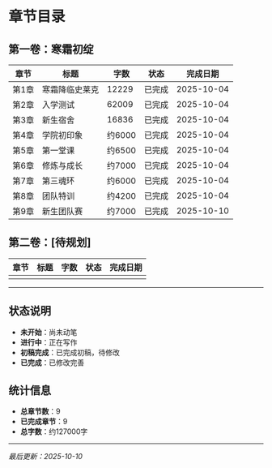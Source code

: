 # 章节目录

## 第一卷：寒霜初绽

| 章节 | 标题 | 字数 | 状态 | 完成日期 |
|-----|------|-----|------|---------|
| 第1章 | 寒霜降临史莱克 | 12229 | 已完成 | 2025-10-04 |
| 第2章 | 入学测试 | 62009 | 已完成 | 2025-10-04 |
| 第3章 | 新生宿舍 | 16836 | 已完成 | 2025-10-04 |
| 第4章 | 学院初印象 | 约6000 | 已完成 | 2025-10-04 |
| 第5章 | 第一堂课 | 约6500 | 已完成 | 2025-10-04 |
| 第6章 | 修炼与成长 | 约7000 | 已完成 | 2025-10-04 |
| 第7章 | 第三魂环 | 约6000 | 已完成 | 2025-10-04 |
| 第8章 | 团队特训 | 约4200 | 已完成 | 2025-10-04 |
| 第9章 | 新生团队赛 | 约7000 | 已完成 | 2025-10-10 |

## 第二卷：[待规划]

| 章节 | 标题 | 字数 | 状态 | 完成日期 |
|-----|------|-----|------|---------|
|  |  |  |  |  |

---

## 状态说明
- **未开始**：尚未动笔
- **进行中**：正在写作
- **初稿完成**：已完成初稿，待修改
- **已完成**：已修改完善

## 统计信息
- **总章节数**：9
- **已完成章节**：9
- **总字数**：约127000字

---
*最后更新：2025-10-10*
